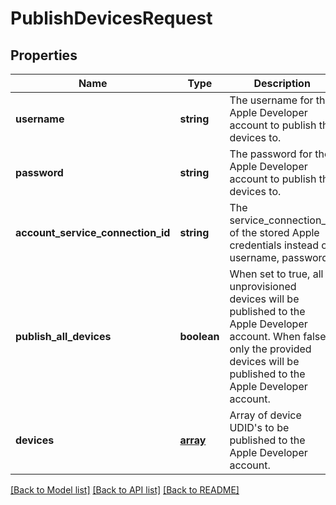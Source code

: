 # PublishDevicesRequest

## Properties
Name | Type | Description | Notes
------------ | ------------- | ------------- | -------------
**username** | **string** | The username for the Apple Developer account to publish the devices to. | [optional] 
**password** | **string** | The password for the Apple Developer account to publish the devices to. | [optional] 
**account_service_connection_id** | **string** | The service_connection_id of the stored Apple credentials instead of username, password. | [optional] 
**publish_all_devices** | **boolean** | When set to true, all unprovisioned devices will be published to the Apple Developer account.  When false, only the provided devices will be published to the Apple Developer account. | [optional] 
**devices** | [**array**](.md) | Array of device UDID&#39;s to be published to the Apple Developer account. | [optional] 

[[Back to Model list]](../README.md#documentation-for-models) [[Back to API list]](../README.md#documentation-for-api-endpoints) [[Back to README]](../README.md)

